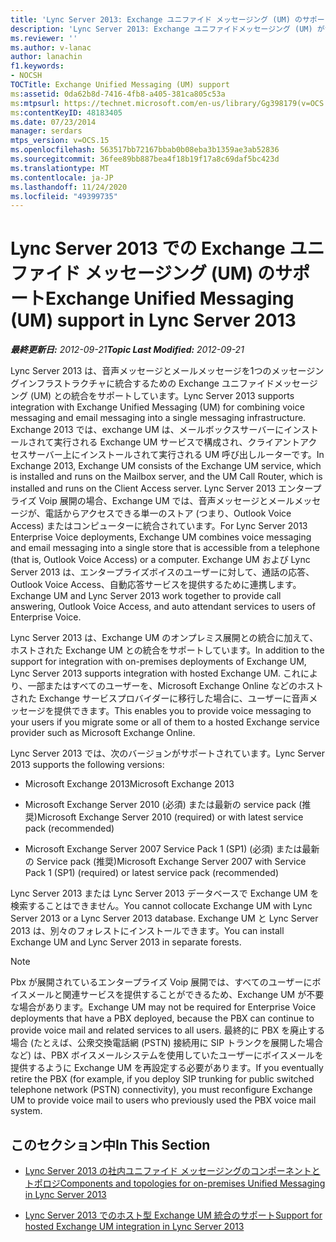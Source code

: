 ```yaml
---
title: 'Lync Server 2013: Exchange ユニファイド メッセージング (UM) のサポート'
description: 'Lync Server 2013: Exchange ユニファイドメッセージング (UM) がサポートされています。'
ms.reviewer: ''
ms.author: v-lanac
author: lanachin
f1.keywords:
- NOCSH
TOCTitle: Exchange Unified Messaging (UM) support
ms:assetid: 0da62b8d-7416-4fb8-a405-381ca805c53a
ms:mtpsurl: https://technet.microsoft.com/en-us/library/Gg398179(v=OCS.15)
ms:contentKeyID: 48183405
ms.date: 07/23/2014
manager: serdars
mtps_version: v=OCS.15
ms.openlocfilehash: 563517bb72167bbab0b08eba3b1359ae3ab52836
ms.sourcegitcommit: 36fee89bb887bea4f18b19f17a8c69daf5bc423d
ms.translationtype: MT
ms.contentlocale: ja-JP
ms.lasthandoff: 11/24/2020
ms.locfileid: "49399735"
---
```

# <a name="exchange-unified-messaging-um-support-in-lync-server-2013"></a><span data-ttu-id="0dbd0-103">Lync Server 2013 での Exchange ユニファイド メッセージング (UM) のサポート</span><span class="sxs-lookup"><span data-stu-id="0dbd0-103">Exchange Unified Messaging (UM) support in Lync Server 2013</span></span>

<div data-xmlns="http://www.w3.org/1999/xhtml">

<div class="topic" data-xmlns="http://www.w3.org/1999/xhtml" data-msxsl="urn:schemas-microsoft-com:xslt" data-cs="https://msdn.microsoft.com/">

<div data-asp="https://msdn2.microsoft.com/asp">



</div>

<div id="mainSection">

<div id="mainBody"><span data-ttu-id="0dbd0-104">

<span> </span></span><span class="sxs-lookup"><span data-stu-id="0dbd0-104">

<span> </span></span></span>

<span data-ttu-id="0dbd0-105">_**最終更新日:** 2012-09-21_</span><span class="sxs-lookup"><span data-stu-id="0dbd0-105">_**Topic Last Modified:** 2012-09-21_</span></span>

<span data-ttu-id="0dbd0-106">Lync Server 2013 は、音声メッセージとメールメッセージを1つのメッセージングインフラストラクチャに統合するための Exchange ユニファイドメッセージング (UM) との統合をサポートしています。</span><span class="sxs-lookup"><span data-stu-id="0dbd0-106">Lync Server 2013 supports integration with Exchange Unified Messaging (UM) for combining voice messaging and email messaging into a single messaging infrastructure.</span></span> <span data-ttu-id="0dbd0-107">Exchange 2013 では、exchange UM は、メールボックスサーバーにインストールされて実行される Exchange UM サービスで構成され、クライアントアクセスサーバー上にインストールされて実行される UM 呼び出しルーターです。</span><span class="sxs-lookup"><span data-stu-id="0dbd0-107">In Exchange 2013, Exchange UM consists of the Exchange UM service, which is installed and runs on the Mailbox server, and the UM Call Router, which is installed and runs on the Client Access server.</span></span> <span data-ttu-id="0dbd0-108">Lync Server 2013 エンタープライズ Voip 展開の場合、Exchange UM では、音声メッセージとメールメッセージが、電話からアクセスできる単一のストア (つまり、Outlook Voice Access) またはコンピューターに統合されています。</span><span class="sxs-lookup"><span data-stu-id="0dbd0-108">For Lync Server 2013 Enterprise Voice deployments, Exchange UM combines voice messaging and email messaging into a single store that is accessible from a telephone (that is, Outlook Voice Access) or a computer.</span></span> <span data-ttu-id="0dbd0-109">Exchange UM および Lync Server 2013 は、エンタープライズボイスのユーザーに対して、通話の応答、Outlook Voice Access、自動応答サービスを提供するために連携します。</span><span class="sxs-lookup"><span data-stu-id="0dbd0-109">Exchange UM and Lync Server 2013 work together to provide call answering, Outlook Voice Access, and auto attendant services to users of Enterprise Voice.</span></span>

<span data-ttu-id="0dbd0-110">Lync Server 2013 は、Exchange UM のオンプレミス展開との統合に加えて、ホストされた Exchange UM との統合をサポートしています。</span><span class="sxs-lookup"><span data-stu-id="0dbd0-110">In addition to the support for integration with on-premises deployments of Exchange UM, Lync Server 2013 supports integration with hosted Exchange UM.</span></span> <span data-ttu-id="0dbd0-111">これにより、一部またはすべてのユーザーを、Microsoft Exchange Online などのホストされた Exchange サービスプロバイダーに移行した場合に、ユーザーに音声メッセージを提供できます。</span><span class="sxs-lookup"><span data-stu-id="0dbd0-111">This enables you to provide voice messaging to your users if you migrate some or all of them to a hosted Exchange service provider such as Microsoft Exchange Online.</span></span>

<span data-ttu-id="0dbd0-112">Lync Server 2013 では、次のバージョンがサポートされています。</span><span class="sxs-lookup"><span data-stu-id="0dbd0-112">Lync Server 2013 supports the following versions:</span></span>

  - <span data-ttu-id="0dbd0-113">Microsoft Exchange 2013</span><span class="sxs-lookup"><span data-stu-id="0dbd0-113">Microsoft Exchange 2013</span></span>

  - <span data-ttu-id="0dbd0-114">Microsoft Exchange Server 2010 (必須) または最新の service pack (推奨)</span><span class="sxs-lookup"><span data-stu-id="0dbd0-114">Microsoft Exchange Server 2010 (required) or with latest service pack (recommended)</span></span>

  - <span data-ttu-id="0dbd0-115">Microsoft Exchange Server 2007 Service Pack 1 (SP1) (必須) または最新の Service pack (推奨)</span><span class="sxs-lookup"><span data-stu-id="0dbd0-115">Microsoft Exchange Server 2007 with Service Pack 1 (SP1) (required) or latest service pack (recommended)</span></span>

<span data-ttu-id="0dbd0-116">Lync Server 2013 または Lync Server 2013 データベースで Exchange UM を検索することはできません。</span><span class="sxs-lookup"><span data-stu-id="0dbd0-116">You cannot collocate Exchange UM with Lync Server 2013 or a Lync Server 2013 database.</span></span> <span data-ttu-id="0dbd0-117">Exchange UM と Lync Server 2013 は、別々のフォレストにインストールできます。</span><span class="sxs-lookup"><span data-stu-id="0dbd0-117">You can install Exchange UM and Lync Server 2013 in separate forests.</span></span>

<div>


> [!NOTE]  
> <span data-ttu-id="0dbd0-118">Pbx が展開されているエンタープライズ Voip 展開では、すべてのユーザーにボイスメールと関連サービスを提供することができるため、Exchange UM が不要な場合があります。</span><span class="sxs-lookup"><span data-stu-id="0dbd0-118">Exchange UM may not be required for Enterprise Voice deployments that have a PBX deployed, because the PBX can continue to provide voice mail and related services to all users.</span></span> <span data-ttu-id="0dbd0-119">最終的に PBX を廃止する場合 (たとえば、公衆交換電話網 (PSTN) 接続用に SIP トランクを展開した場合など) は、PBX ボイスメールシステムを使用していたユーザーにボイスメールを提供するように Exchange UM を再設定する必要があります。</span><span class="sxs-lookup"><span data-stu-id="0dbd0-119">If you eventually retire the PBX (for example, if you deploy SIP trunking for public switched telephone network (PSTN) connectivity), you must reconfigure Exchange UM to provide voice mail to users who previously used the PBX voice mail system.</span></span>



</div>

<div>

## <a name="in-this-section"></a><span data-ttu-id="0dbd0-120">このセクション中</span><span class="sxs-lookup"><span data-stu-id="0dbd0-120">In This Section</span></span>

  - [<span data-ttu-id="0dbd0-121">Lync Server 2013 の社内ユニファイド メッセージングのコンポーネントとトポロジ</span><span class="sxs-lookup"><span data-stu-id="0dbd0-121">Components and topologies for on-premises Unified Messaging in Lync Server 2013</span></span>](lync-server-2013-components-and-topologies-for-on-premises-unified-messaging.md)

  - [<span data-ttu-id="0dbd0-122">Lync Server 2013 でのホスト型 Exchange UM 統合のサポート</span><span class="sxs-lookup"><span data-stu-id="0dbd0-122">Support for hosted Exchange UM integration in Lync Server 2013</span></span>](lync-server-2013-support-for-hosted-exchange-um-integration.md)

<span data-ttu-id="0dbd0-123"></div>

</div>

<span> </span>

</div>

</div>

</span><span class="sxs-lookup"><span data-stu-id="0dbd0-123"></div>

</div>

<span> </span>

</div>

</div>

</span></span></div>

